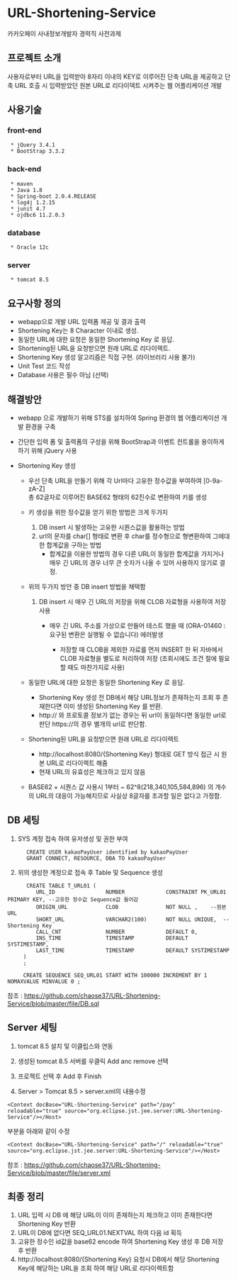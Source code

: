 # URL-Shortening-Service
 
 카카오페이 사내정보개발자 경력직 사전과제

## 프로젝트 소개

사용자로부터 URL을 입력받아 8자리 이내의 KEY로 이루어진 단축 URL을 제공하고 단축 URL 호출 시 입력받았던 원본 URL로 리다이덱트 시켜주는 웹 어플리케이션 개발

## 사용기술

  ### front-end
     * jQuery 3.4.1
     * BootStrap 3.3.2
     
  ### back-end
     * maven
     * Java 1.8
     * Spring-boot 2.0.4.RELEASE
     * log4j 1.2.15
     * junit 4.7
     * ojdbc6 11.2.0.3
     
  ### database
     * Oracle 12c
     
  ### server
     * tomcat 8.5
     
 

## 요구사항 정의
 * webapp으로 개발 URL 입력폼 제공 및 결과 출력 
 * Shortening Key는 8 Character 이내로 생성.  
 * 동일한 URL에 대한 요청은 동일한 Shortening Key 로 응답. 
 * Shortening된 URL을 요청받으면 원래 URL로 리다이렉트. 
 * Shortening Key 생성 알고리즘은 직접 구현. (라이브러리 사용 불가) 
 * Unit Test 코드 작성
 * Database 사용은 필수 아님 (선택) 
 
## 해결방안
 * webapp 으로 개발하기 위해 STS를 설치하여 Spring 환경의 웹 어플리케이션 개발 환경을 구축
 
 * 간단한 입력 폼 및 출력폼의 구성을 위해 BootStrap과 이벤트 컨트롤을 용이하게 하기 위해 jQuery 사용
 
 * Shortening Key 생성 
 
   * 우선 단축 URL을 만들기 위해 각 Url마다 고유한 정수값을 부여하여 [0-9a-zA-Z]  
     총 62글자로 이루어진 BASE62 형태의 62진수로 변환하여 키를 생성
     
   * 키 생성을 위한 정수값을 얻기 위한 방법은 크게 두가지
     1. DB insert 시 발생하는 고유한 시퀀스값을 활용하는 방법
     1. url의 문자를 char[] 형태로 변환 후 char를 정수형으로 형변환하여 그에대한 합계값을 구하는 방법
        * 합계값을 이용한 방법의 경우 다른 URL이 동일한 합계값을 가지거나 매우 긴 URL의 경우 너무 큰 숫자가 나올 수 있어 사용하지 않기로 결정.
   
   * 위의 두가지 방안 중 DB insert 방법을 채택함 
     1. DB insert 시 매우 긴 URL의 저장을 위해 CLOB 자료형을 사용하여 저장 사용
        * 매우 긴 URL 주소를 가상으로 만들어 테스트 했을 때 (ORA-01460 : 요구된 변환은 실행될 수 없습니다) 에러발생  
        
           *  저장할 때 CLOB을 제외한 자료를 먼저 INSERT 한 뒤 자바에서 CLOB 자료형을 별도로 처리하여 저장 
              (조회시에도 조건 절에 필요할 때도  마찬가지로 사용)
     
   * 동일한 URL에 대한 요청은 동일한 Shortening Key 로 응답. 
     * Shortening Key 생성 전 DB에서 해당 URL정보가 존재하는지 조회 후 존재한다면 이미 생성된 Shortening Key 를 반환.
     * http:// 와 프로토콜 정보가 없는 경우는 뒤 url이 동일하다면 동일한 url로 판단 https://의 경우 별개의 url로 판단함.
     
   * Shortening된 URL을 요청받으면 원래 URL로 리다이렉트
     * http://localhost:8080/{Shortening Key} 형대로 GET 방식 접근 시 원본 URL로 리다이렉트 해줌
     * 현재 URL의 유효성은 체크하고 있지 않음 
   
     
   * BASE62 + 시퀀스 값 사용시 1부터 ~ 62^8(218,340,105,584,896) 의 개수의 URL의 대응이 가능해지므로 
     사실상 8글자를 초과할 일은 없다고 가정함.
   
## DB 세팅
  1.  SYS 계정 접속 하여 유저생성 및 권한 부여
    
```
      CREATE USER kakaoPayUser identified by kakaoPayUser
      GRANT CONNECT, RESOURCE, DBA TO kakaoPayUser
```
  2. 위의 생성한 계정으로 접속 후 Table 및 Sequence 생성
```
      CREATE TABLE T_URL01 (
         URL_ID                NUMBER             CONSTRAINT PK_URL01 PRIMARY KEY, --고유한 정수값 Sequence값 들어감
         ORIGIN_URL            CLOB               NOT NULL ,    --원본 URL
         SHORT_URL             VARCHAR2(100)      NOT NULL UNIQUE,  -- Shortening Key
         CALL_CNT              NUMBER             DEFAULT 0,
         INS_TIME              TIMESTAMP          DEFAULT SYSTIMESTAMP,
         LAST_TIME             TIMESTAMP          DEFAULT SYSTIMESTAMP
     )
     ;
     
     CREATE SEQUENCE SEQ_URL01 START WITH 100000 INCREMENT BY 1 NOMAXVALUE MINVALUE 0 ;
```

참조 : https://github.com/chaose37/URL-Shortening-Service/blob/master/file/DB.sql

## Server 세팅

  1. tomcat 8.5 설치 및 이클립스와 연동
  
  2. 생성된 tomcat 8.5 서버를 우클릭 Add anc remove 선택
  
  3. 프로젝트 선택 후 Add 후 Finish
  
  4. Server > Tomcat 8.5 > server.xml의 내용수정       
```
<Context docBase="URL-Shortening-Service" path="/pay" reloadable="true" source="org.eclipse.jst.jee.server:URL-Shortening-Service"/></Host>

```

부분을 아래와 같이 수정

```
<Context docBase="URL-Shortening-Service" path="/" reloadable="true" source="org.eclipse.jst.jee.server:URL-Shortening-Service"/></Host>

``` 

참조 : https://github.com/chaose37/URL-Shortening-Service/blob/master/file/server.xml

## 최종 정리

  1. URL 입력 시 DB 에 해당 URL이 이미 존재하는지 체크하고 이미 존재한다면 Shortening Key 반환
  2. URL이 DB에 없다면 SEQ_URL01.NEXTVAL 하여 다음 id 획득
  3. 고유한 정수인 id값을 base62 encode 하여 Shortening Key 생성 후 DB 저장 후 반환
  4. http://localhost:8080/{Shortening Key} 요청시 DB에서 해당 Shortening Key에 해당하는 URL을 조회 하여 해당 URL로 리다이렉트함


